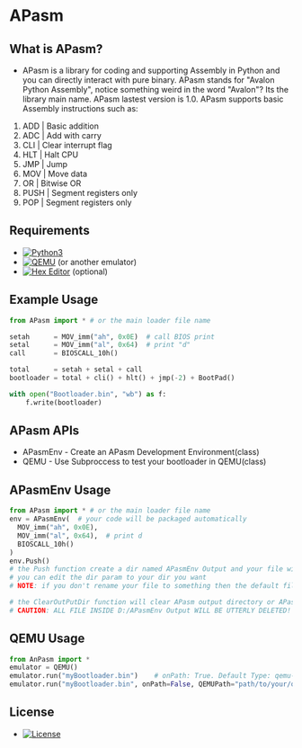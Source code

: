 # APasm

## What is APasm?
- APasm is a library for coding and supporting Assembly in Python and you can directly interact with pure binary. APasm stands for "Avalon Python Assembly", notice something weird in the word "Avalon"? Its the library main name. APasm lastest version is 1.0. APasm supports basic Assembly instructions such as:                  
1. ADD         | Basic addition                
2. ADC         | Add with carry                
3. CLI         | Clear interrupt flag          
4. HLT         | Halt CPU                      
5. JMP         | Jump                          
6. MOV         | Move data                     
7. OR          | Bitwise OR                   
8. PUSH        | Segment registers only        
9. POP         | Segment registers only        

## Requirements
- [![Python3](https://img.shields.io/badge/python-3.11-blue)](https://www.python.org/)
- [![QEMU](https://img.shields.io/badge/QEMU-Emulator-blue)](https://www.qemu.org/) (or another emulator)
- [![Hex Editor](https://img.shields.io/badge/Hex-Editor-blue)](https://mh-nexus.de/en/hxd/) (optional)

## Example Usage
```python
from APasm import * # or the main loader file name

setah      = MOV_imm("ah", 0x0E)  # call BIOS print
setal      = MOV_imm("al", 0x64)  # print "d"
call       = BIOSCALL_10h()

total      = setah + setal + call
bootloader = total + cli() + hlt() + jmp(-2) + BootPad()

with open("Bootloader.bin", "wb") as f:
    f.write(bootloader)
```
## APasm APIs
- APasmEnv   - Create an APasm Development Environment(class)
- QEMU       - Use Subproccess to test your bootloader in QEMU(class)

## APasmEnv Usage
```python
from APasm import * # or the main loader file name
env = APasmEnv(  # your code will be packaged automatically
  MOV_imm("ah", 0x0E),
  MOV_imm("al", 0x64),  # print d
  BIOSCALL_10h()  
)
env.Push()
# the Push function create a dir named APasmEnv Output and your file will be created right here
# you can edit the dir param to your dir you want
# NOTE: if you don't rename your file to something then the default file name will be Untitled APasm Output File No{rand.randint(0,1000000)} which is generic

# the ClearOutPutDir function will clear APasm output directory or APasmEnv Output/<files>
# CAUTION: ALL FILE INSIDE D:/APasmEnv Output WILL BE UTTERLY DELETED!
```

## QEMU Usage
```python
from AnPasm import *
emulator = QEMU()
emulator.run("myBootloader.bin")    # onPath: True. Default Type: qemu-system-x86_64. Default External CMD: -fda. `*aargs` exists purely for passing raw subprocess flags without breaking the API.
emulator.run("myBootloader.bin", onPath=False, QEMUPath="path/to/your/qemu")
```

## License
- [![License](https://img.shields.io/badge/MIT-License-green)](https://github.com/RandomX42069/APasm/blob/main/LICENSE)
  
